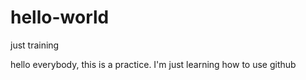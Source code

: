 # hello-world
just training

hello everybody, this is a practice.
I'm just learning how to use github
